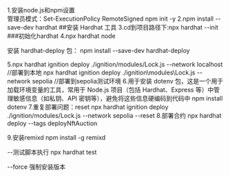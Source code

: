 1.安装node.js和npm设置   
管理员模式：Set-ExecutionPolicy RemoteSigned   npm init -y
2.npm install --save-dev hardhat  ##安装 Hardhat 工具
3.cd到项目路径下:npx hardhat --init ###初始化hardhat
4.npx hardhat node

安装 hardhat-deploy 包：
npm install --save-dev hardhat-deploy

5.npx hardhat ignition deploy ./ignition/modules/Lock.js --network localhost  //部署到本地
npx hardhat ignition deploy ./ignition\modules\Lock.js --network sepolia   //部署到sepolia测试环境
6.用于安装 dotenv 包，这是一个用于加载环境变量的工具，常用于 Node.js 项目（包括 Hardhat、Express 等）中管理敏感信息（如私钥、API 密钥等），避免将这些信息硬编码到代码中
npm install dotenv
7.重复部署问题：reset
npx hardhat ignition deploy ./ignition/modules/Lock.js --network sepolia  --reset
8.部署合约
npx hardhat deploy --tags deployNftAuction

9.安装remixd
npm install -g remixd


--测试脚本执行
npx hardhat test

--force  强制安装版本
